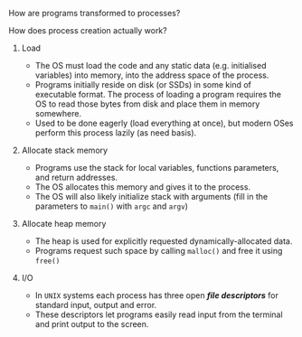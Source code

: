How are programs transformed to processes?

How does process creation actually work?

1) Load
	- The OS must load the code and any static data (e.g. initialised variables) into memory, into the address space of the process.
	- Programs initially reside on disk (or SSDs) in some kind of executable format. The process of loading a program requires the OS to read those bytes from disk and place them in memory somewhere.
	- Used to be done eagerly (load everything at once), but modern OSes perform this process lazily (as need basis).

2) Allocate stack memory
	- Programs use the stack for local variables, functions parameters, and return addresses. 
	- The OS allocates this memory and gives it to the process.
	- The OS will also likely initialize stack with arguments (fill in the parameters to `main()` with `argc` and `argv`) 

3) Allocate heap memory
	- The heap is used for explicitly requested dynamically-allocated data.
	- Programs request such space by calling `malloc()` and free it using `free()` 

4) I/O  
	- In `UNIX` systems each process has three open ***file descriptors*** for standard input, output and error. 
	- These descriptors let programs easily read input from the terminal and print output to the screen.
	